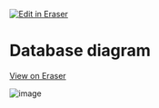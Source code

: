 [![Edit in Eraser](https://firebasestorage.googleapis.com/v0/b/second-petal-295822.appspot.com/o/images%2Fgithub%2FOpen%20in%20Eraser.svg?alt=media&token=968381c8-a7e7-472a-8ed6-4a6626da5501)](https://app.eraser.io/workspace/1XdFDIVMDXh45uGLCkEb)
# Database diagram
[View on Eraser](https://app.eraser.io/workspace/1XdFDIVMDXh45uGLCkEb?elements=Od9cy3YmSE7S2ed3zW1DTg)

![image](https://github.com/mochacr0/mongodb-shop-backend/assets/64319905/9d959be4-45ae-450d-84b9-29f22e8db2e1)

<!--- Eraser file: https://app.eraser.io/workspace/1XdFDIVMDXh45uGLCkEb --->
